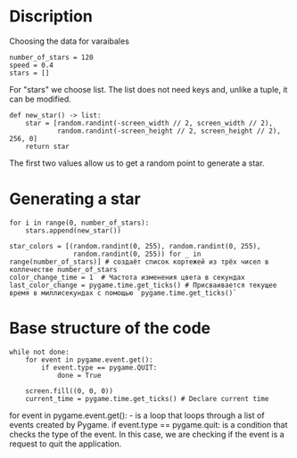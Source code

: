 # Discription

Choosing the data for varaibales 
```
number_of_stars = 120
speed = 0.4
stars = []
```
For "stars" we choose list. The list does not need keys and, unlike a tuple, it can be modified.

```
def new_star() -> list:
    star = [random.randint(-screen_width // 2, screen_width // 2),
            random.randint(-screen_height // 2, screen_height // 2), 256, 0]
    return star
```
The first two values allow us to get a random point to generate a star.

# Generating a star
```
for i in range(0, number_of_stars):
    stars.append(new_star())

star_colors = [(random.randint(0, 255), random.randint(0, 255),
                random.randint(0, 255)) for _ in range(number_of_stars)] # создаёт список кортежей из трёх чисел в коллечестве number_of_stars
color_change_time = 1  # Частота изменения цвета в секундах
last_color_change = pygame.time.get_ticks() # Присваивается текущее время в миллисекундах с помощью `pygame.time.get_ticks()`
```
# Base structure of the code

```
while not done:
    for event in pygame.event.get():
        if event.type == pygame.QUIT:
            done = True

    screen.fill((0, 0, 0))
    current_time = pygame.time.get_ticks() # Declare current time
```
for event in pygame.event.get(): - is a loop that loops through a list of events created by Pygame. 
if event.type == pygame.quit: is a condition that checks the type of the event. In this case, we are checking if the event is a request to quit the application.







